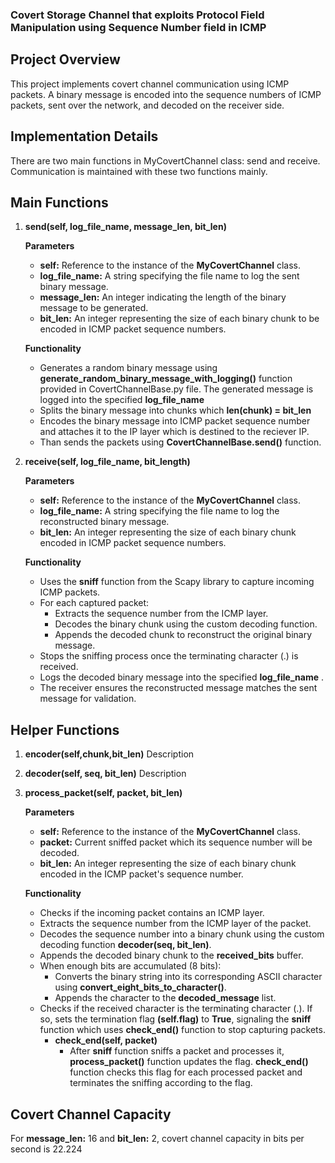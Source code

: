 ### **Covert Storage Channel that exploits Protocol Field Manipulation using Sequence Number field in ICMP**

## Project Overview
This project implements covert channel communication using ICMP packets. A binary message is encoded into the sequence numbers of ICMP packets, sent over the network, and decoded on the receiver side.

## Implementation Details
There are two main functions in MyCovertChannel class: send and receive. Communication is maintained with these two functions mainly. 

## Main Functions
1. **send(self, log_file_name, message_len, bit_len)**

    **Parameters**
    - **self:** Reference to the instance of the **MyCovertChannel** class.
    - **log_file_name:** A string specifying the file name to log the sent binary message.
    - **message_len:** An integer indicating the length of the binary message to be generated.
    - **bit_len:** An integer representing the size of each binary chunk to be encoded in ICMP packet sequence numbers.

    **Functionality**
    - Generates a random binary message using **generate_random_binary_message_with_logging()** function provided in CovertChannelBase.py file. The generated message is logged into the specified **log_file_name**
    - Splits the binary message into chunks which **len(chunk) = bit_len**
    - Encodes the binary message into ICMP packet sequence number and attaches it to the IP layer which is destined to the reciever IP.
    - Than sends the packets using **CovertChannelBase.send()** function. 


2. **receive(self, log_file_name, bit_length)**

    **Parameters**
    - **self:** Reference to the instance of the **MyCovertChannel** class.
    - **log_file_name:** A string specifying the file name to log the reconstructed binary message.
    - **bit_len:** An integer representing the size of each binary chunk encoded in ICMP packet sequence numbers.

    **Functionality**
    - Uses the **sniff** function from the Scapy library to capture incoming ICMP packets.
    - For each captured packet:
        - Extracts the sequence number from the ICMP layer.
        - Decodes the binary chunk using the custom decoding function.
        - Appends the decoded chunk to reconstruct the original binary message.
    - Stops the sniffing process once the terminating character (.) is received.
    - Logs the decoded binary message into the specified **log_file_name** .
    - The receiver ensures the reconstructed message matches the sent message for validation.

## Helper Functions
1. **encoder(self,chunk,bit_len)**
    Description
2. **decoder(self, seq, bit_len)**
    Description
3. **process_packet(self, packet, bit_len)**

    **Parameters**
    - **self:** Reference to the instance of the **MyCovertChannel** class.
    - **packet:** Current sniffed packet which its sequence number will be decoded.
    - **bit_len:** An integer representing the size of each binary chunk encoded in the ICMP packet's sequence number.

    **Functionality**
    - Checks if the incoming packet contains an ICMP layer.
    - Extracts the sequence number from the ICMP layer of the packet.
    - Decodes the sequence number into a binary chunk using the custom decoding function **decoder(seq, bit_len)**.
    - Appends the decoded binary chunk to the **received_bits** buffer.
    - When enough bits are accumulated (8 bits):
        - Converts the binary string into its corresponding ASCII character using **convert_eight_bits_to_character()**.
        - Appends the character to the **decoded_message** list.
    - Checks if the received character is the terminating character (.). If so, sets the termination flag **(self.flag)** to **True**, signaling the **sniff** function which uses **check_end()** function to stop capturing packets.
        - **check_end(self, packet)**
            - After **sniff** function sniffs a packet and processes it, **process_packet()** function updates the flag. **check_end()** function checks this flag for each processed packet and terminates the sniffing according to the flag. 


## Covert Channel Capacity
For **message_len:** 16 and **bit_len:** 2, covert channel capacity in bits per second is 22.224